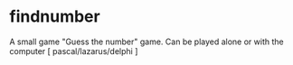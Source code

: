 # findnumber
 A small game "Guess the number" game. Can be played alone or with the computer [ pascal/lazarus/delphi ]

